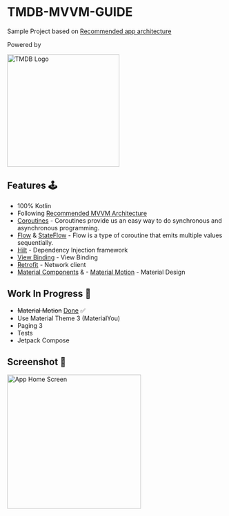 # TMDB-MVVM-GUIDE
Sample Project based on [Recommended app architecture](https://developer.android.com/jetpack/guide)

Powered by

<img width="260" alt="TMDB Logo" src="https://user-images.githubusercontent.com/13759258/213716452-837c217d-49ac-442c-b7eb-5f1a76dff614.png">


## Features 🕹
- 100% Kotlin
- Following [Recommended MVVM Architecture](https://developer.android.com/jetpack/guide)
- [Coroutines](https://developer.android.com/kotlin/coroutines) - Coroutines provide us an easy way to do synchronous and asynchronous programming.
- [Flow](https://developer.android.com/kotlin/flow) & [StateFlow](https://developer.android.com/kotlin/flow/stateflow-and-sharedflow#stateflow) - Flow is a type of coroutine that emits multiple values sequentially.
- [Hilt](https://dagger.dev/hilt/) - Dependency Injection framework
- [View Binding](https://developer.android.com/topic/libraries/view-binding) - View Binding
- [Retrofit](https://github.com/square/retrofit) - Network client
- [Material Components](https://github.com/material-components/material-components-android) & - [Material Motion](https://m2.material.io/develop/android/theming/motion)  - Material Design



## Work In Progress 🚧
- ~~Material Motion~~ [Done](https://github.com/TheSomeshKumar/TMDB-MVVM-ARCH/commit/c177f92968f341bd7a0592b83215fe2d753b561d) ✅ 
- Use Material Theme 3 (MaterialYou)
- Paging 3
- Tests
- Jetpack Compose


## Screenshot 📱
<img width="310" alt="App Home Screen" src="https://user-images.githubusercontent.com/13759258/213719394-56e7137d-624c-400f-8525-132c5eba37c1.png">

